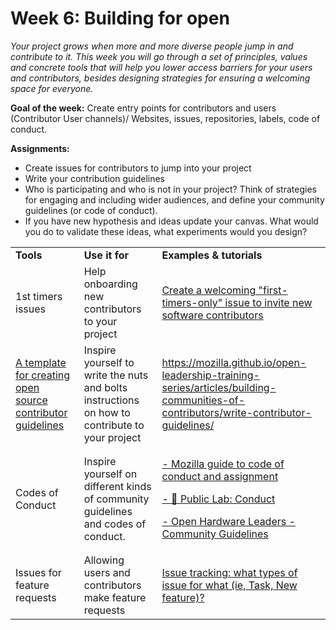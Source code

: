 
# Week 6: Building for open

_Your project grows when more and more diverse people jump in and contribute to it. This week you will go through a set of principles, values and concrete tools that will help you lower access barriers for your users and contributors, besides designing strategies for ensuring a welcoming space for everyone._

**Goal of the week:** Create entry points for contributors and users (Contributor User channels)/ Websites, issues, repositories, labels, code of conduct.

**Assignments:**

*   Create issues for contributors to jump into your project
*   Write your contribution guidelines
*   Who is participating and who is not in your project? Think of strategies for engaging and including wider audiences, and define your community guidelines (or code of conduct).
*   If you have new hypothesis and ideas update your canvas. What would you do to validate these ideas, what experiments would you design?

<table>
  <tr>
   <td>
<strong>Tools</strong>
   </td>
   <td><strong>Use it for</strong>
   </td>
   <td><strong>Examples & tutorials</strong>
   </td>
  </tr>
  <tr>
   <td>1st timers issues
   </td>
   <td>Help onboarding new contributors to your project
   </td>
   <td><a href="https://publiclab.org/notes/warren/10-31-2016/create-a-welcoming-first-timers-only-issue-to-invite-new-software-contributors">Create a welcoming "first-timers-only" issue to invite new software contributors</a>
   </td>
  </tr>
  <tr>
   <td><a href="https://opensource.com/life/16/3/contributor-guidelines-template-and-tips">A template for creating open source contributor guidelines</a>
   </td>
   <td>Inspire yourself to write the nuts and bolts instructions on how to contribute to your project
   </td>
   <td><a href="https://mozilla.github.io/open-leadership-training-series/articles/building-communities-of-contributors/write-contributor-guidelines/">https://mozilla.github.io/open-leadership-training-series/articles/building-communities-of-contributors/write-contributor-guidelines/</a>
   </td>
  </tr>
  <tr>
   <td>Codes of Conduct
   </td>
   <td>Inspire yourself on different kinds of community guidelines and codes of conduct.
   </td>
   <td>
   
   <a href="https://mozilla.github.io/open-leadership-training-series/articles/building-communities-of-contributors/write-a-code-of-conduct/">- Mozilla guide to code of conduct and assignment</a>
    <p></p>
    <a href="https://publiclab.org/conduct">- 🎈 Public Lab: Conduct</a>
    <p></p>
    <a href="https://open-hardware-leaders.github.io/ohlwebsite/Program/04_community.html">- Open Hardware Leaders - Community Guidelines</a>
   </td>
  </tr>
  <tr>
   <td>Issues for feature requests
   </td>
   <td>Allowing users and contributors make feature requests
   </td>
   <td><a href="https://stackoverflow.com/questions/6757585/issue-tracking-what-types-of-issue-for-what-ie-task-new-feature">Issue tracking: what types of issue for what (ie, Task, New feature)?</a>
   </td>
  </tr>
</table>

